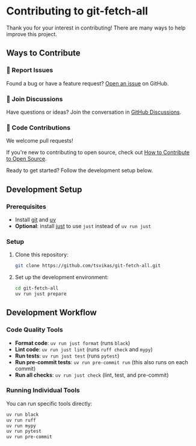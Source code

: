 # Contributing to git-fetch-all

Thank you for your interest in contributing! There are many ways to help improve this project.

## Ways to Contribute

### 🐛 Report Issues

Found a bug or have a feature request? [Open an issue](https://github.com/tsvikas/git-fetch-all/issues/new) on GitHub.

### 💬 Join Discussions

Have questions or ideas? Join the conversation in [GitHub Discussions](https://github.com/tsvikas/git-fetch-all/discussions).

### 🔧 Code Contributions

We welcome pull requests!

If you're new to contributing to open source, check out [How to Contribute to Open Source][how-to-contribute].

Ready to get started? Follow the development setup below.

## Development Setup

### Prerequisites

- Install [git][install-git] and [uv][install-uv]
- **Optional**: install [just][install-just] to use `just` instead of `uv run just`

### Setup

1. Clone this repository:

   ```bash
   git clone https://github.com/tsvikas/git-fetch-all.git
   ```

1. Set up the development environment:

   ```bash
   cd git-fetch-all
   uv run just prepare
   ```

## Development Workflow

### Code Quality Tools

- **Format code**: `uv run just format` (runs `black`)
- **Lint code**: `uv run just lint` (runs `ruff check` and `mypy`)
- **Run tests**: `uv run just test` (runs `pytest`)
- **Run pre-commit tests**: `uv run pre-commit run` (this also runs on each commit)
- **Run all checks**: `uv run just check` (lint, test, and pre-commit)

### Running Individual Tools

You can run specific tools directly:

```bash
uv run black
uv run ruff
uv run mypy
uv run pytest
uv run pre-commit
```

[how-to-contribute]: https://opensource.guide/how-to-contribute/
[install-git]: https://git-scm.com/book/en/v2/Getting-Started-Installing-Git
[install-just]: https://just.systems/man/en/
[install-uv]: https://docs.astral.sh/uv/getting-started/installation/
